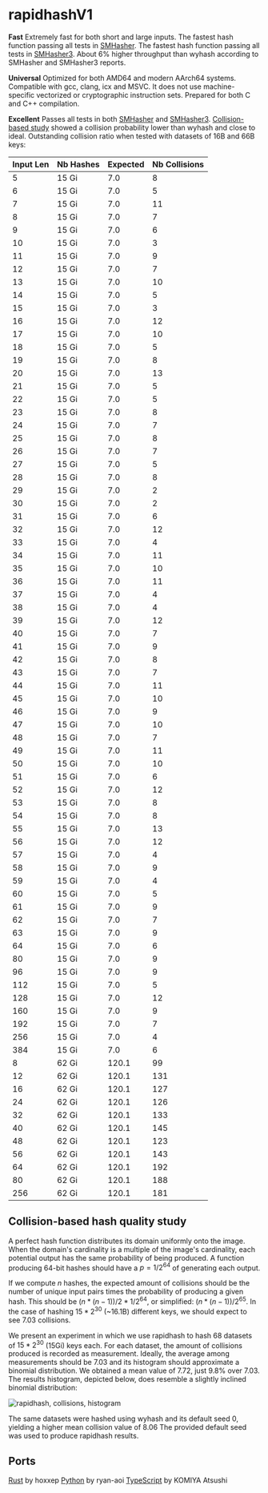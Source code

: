 rapidhashV1
====

**Fast**
Extremely fast for both short and large inputs.
The fastest hash function passing all tests in [SMHasher](https://github.com/rurban/smhasher?tab=readme-ov-file#smhasher).
The fastest hash function passing all tests in [SMHasher3](https://gitlab.com/fwojcik/smhasher3/-/bålob/main/results/README.md#passing-hashes).
About 6% higher throughput than wyhash according to SMHasher and SMHasher3 reports.

**Universal**
Optimized for both AMD64 and modern AArch64 systems.
Compatible with gcc, clang, icx and MSVC.
It does not use machine-specific vectorized or cryptographic instruction sets.
Prepared for both C and C++ compilation.

**Excellent**
Passes all tests in both [SMHasher](https://github.com/rurban/smhasher/blob/master/doc/rapidhash.txt) and [SMHasher3](https://gitlab.com/fwojcik/smhasher3/-/blob/main/results/raw/rapidhash.txt).
[Collision-based study](https://github.com/Nicoshev/rapidhash/tree/master?tab=readme-ov-file#collision-based-hash-quality-study) showed a collision probability lower than wyhash and close to ideal.
Outstanding collision ratio when tested with datasets of 16B and 66B keys:

| Input Len | Nb Hashes | Expected | Nb Collisions |
| --- | ---   | ---   | --- |
| 5   | 15 Gi |   7.0 |   8 |
| 6   | 15 Gi |   7.0 |   5 |
| 7   | 15 Gi |   7.0 |  11 |
| 8   | 15 Gi |   7.0 |   7 |
| 9   | 15 Gi |   7.0 |   6 |
| 10  | 15 Gi |   7.0 |   3 |
| 11  | 15 Gi |   7.0 |   9 |
| 12  | 15 Gi |   7.0 |   7 |
| 13  | 15 Gi |   7.0 |  10 |
| 14  | 15 Gi |   7.0 |   5 |
| 15  | 15 Gi |   7.0 |   3 |
| 16  | 15 Gi |   7.0 |  12 |
| 17  | 15 Gi |   7.0 |  10 |
| 18  | 15 Gi |   7.0 |   5 |
| 19  | 15 Gi |   7.0 |   8 |
| 20  | 15 Gi |   7.0 |  13 |
| 21  | 15 Gi |   7.0 |   5 |
| 22  | 15 Gi |   7.0 |   5 |
| 23  | 15 Gi |   7.0 |   8 |
| 24  | 15 Gi |   7.0 |   7 |
| 25  | 15 Gi |   7.0 |   8 |
| 26  | 15 Gi |   7.0 |   7 |
| 27  | 15 Gi |   7.0 |   5 |
| 28  | 15 Gi |   7.0 |   8 |
| 29  | 15 Gi |   7.0 |   2 |
| 30  | 15 Gi |   7.0 |   2 |
| 31  | 15 Gi |   7.0 |   6 |
| 32  | 15 Gi |   7.0 |  12 |
| 33  | 15 Gi |   7.0 |   4 |
| 34  | 15 Gi |   7.0 |  11 |
| 35  | 15 Gi |   7.0 |  10 |
| 36  | 15 Gi |   7.0 |  11 |
| 37  | 15 Gi |   7.0 |   4 |
| 38  | 15 Gi |   7.0 |   4 |
| 39  | 15 Gi |   7.0 |  12 |
| 40  | 15 Gi |   7.0 |   7 |
| 41  | 15 Gi |   7.0 |   9 |
| 42  | 15 Gi |   7.0 |   8 |
| 43  | 15 Gi |   7.0 |   7 |
| 44  | 15 Gi |   7.0 |  11 |
| 45  | 15 Gi |   7.0 |  10 |
| 46  | 15 Gi |   7.0 |   9 |
| 47  | 15 Gi |   7.0 |  10 |
| 48  | 15 Gi |   7.0 |   7 |
| 49  | 15 Gi |   7.0 |  11 |
| 50  | 15 Gi |   7.0 |  10 |
| 51  | 15 Gi |   7.0 |   6 |
| 52  | 15 Gi |   7.0 |  12 |
| 53  | 15 Gi |   7.0 |   8 |
| 54  | 15 Gi |   7.0 |   8 |
| 55  | 15 Gi |   7.0 |  13 |
| 56  | 15 Gi |   7.0 |  12 |
| 57  | 15 Gi |   7.0 |   4 |
| 58  | 15 Gi |   7.0 |   9 |
| 59  | 15 Gi |   7.0 |   4 |
| 60  | 15 Gi |   7.0 |   5 |
| 61  | 15 Gi |   7.0 |   9 |
| 62  | 15 Gi |   7.0 |   7 |
| 63  | 15 Gi |   7.0 |   9 |
| 64  | 15 Gi |   7.0 |   6 |
| 80  | 15 Gi |   7.0 |   9 |
| 96  | 15 Gi |   7.0 |   9 |
| 112 | 15 Gi |   7.0 |   5 |
| 128 | 15 Gi |   7.0 |  12 |
| 160 | 15 Gi |   7.0 |   9 |
| 192 | 15 Gi |   7.0 |   7 |
| 256 | 15 Gi |   7.0 |   4 |
| 384 | 15 Gi |   7.0 |   6 |
| 8   | 62 Gi | 120.1 |  99 |
| 12  | 62 Gi | 120.1 | 131 |
| 16  | 62 Gi | 120.1 | 127 |
| 24  | 62 Gi | 120.1 | 126 |
| 32  | 62 Gi | 120.1 | 133 |
| 40  | 62 Gi | 120.1 | 145 |
| 48  | 62 Gi | 120.1 | 123 |
| 56  | 62 Gi | 120.1 | 143 |
| 64  | 62 Gi | 120.1 | 192 |
| 80  | 62 Gi | 120.1 | 188 |
| 256 | 62 Gi | 120.1 | 181 |


Collision-based hash quality study
-------------------------

A perfect hash function distributes its domain uniformly onto the image.
When the domain's cardinality is a multiple of the image's cardinality, each potential output has the same probability of being produced.
A function producing 64-bit hashes should have a $p=1/2^{64}$ of generating each output.

If we compute $n$ hashes, the expected amount of collisions should be the number of unique input pairs times the probability of producing a given hash.
This should be $(n*(n-1))/2 * 1/2^{64}$, or simplified: $(n*(n-1))/2^{65}$.
In the case of hashing $15*2^{30}$ (~16.1B) different keys, we should expect to see $7.03$ collisions.

We present an experiment in which we use rapidhash to hash $68$ datasets of $15*2^{30}$ (15Gi) keys each.
For each dataset, the amount of collisions produced is recorded as measurement.
Ideally, the average among measurements should be $7.03$ and its histogram should approximate a binomial distribution.
We obtained a mean value of $7.72$, just $9.8$% over $7.03$.
The results histogram, depicted below, does resemble a slightly inclined binomial distribution:

![rapidhash, collisions, histogram](https://github.com/Nicoshev/rapidhash/assets/127915393/fc4c7c76-69b3-4d68-908b-f3e8723a32bb)

The same datasets were hashed using wyhash and its default seed $0$, yielding a higher mean collision value of $8.06$
The provided default seed was used to produce rapidhash results.

Ports
-------------------------
[Rust](https://github.com/hoxxep/rapidhash) by hoxxep
[Python](https://github.com/ryan-aoi/rapidhash) by ryan-aoi
[TypeScript](https://github.com/komiya-atsushi/rapidhash-js) by KOMIYA Atsushi
